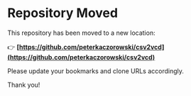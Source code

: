 # Repository Moved

This repository has been moved to a new location:

👉 **[https://github.com/peterkaczorowski/csv2vcd](https://github.com/peterkaczorowski/csv2vcd)**

Please update your bookmarks and clone URLs accordingly.

Thank you!

